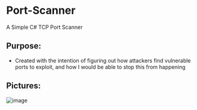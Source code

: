 # Port-Scanner
A Simple C# TCP Port Scanner

## Purpose:
- Created with the intention of figuring out how attackers find vulnerable ports to exploit, and how I would be able to stop this from happening

## Pictures:
![image](https://user-images.githubusercontent.com/42420087/131259312-ee43e18f-edd9-4e66-baff-27ae6fe96e5b.png)
